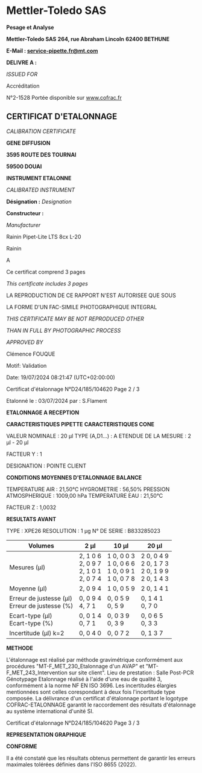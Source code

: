 # **Mettler-Toledo SAS**

**Pesage et Analyse**

**Mettler-Toledo SAS**
**264, rue Abraham Lincoln**
**62400 BETHUNE**

**E-Mail : service-pipette.fr@mt.com**


**DELIVRE A :**

_ISSUED FOR_


Accréditation

N°2-1528
Portée disponible
sur www.cofrac.fr
## **CERTIFICAT D'ETALONNAGE**

_CALIBRATION CERTIFICATE_

**GENE DIFFUSION**

**3595 ROUTE DES TOURNAI**

**59500 DOUAI**


**INSTRUMENT ETALONNE**

_CALIBRATED INSTRUMENT_


**Désignation :**
_Designation_

**Constructeur :**

_Manufacturer_


Rainin Pipet-Lite LTS 8cx L-20

Rainin



A



Ce certificat comprend 3 pages

_This certificate includes 3 pages_

LA REPRODUCTION DE CE RAPPORT N'EST AUTORISEE QUE SOUS

LA FORME D'UN FAC-SIMILE PHOTOGRAPHIQUE INTEGRAL

_THIS CERTIFICATE MAY BE NOT REPRODUCED OTHER_

_THAN IN FULL BY PHOTOGRAPHIC PROCESS_


_APPROVED BY_

Clémence FOUQUE

Motif: Validation

Date: 19/07/2024 08:21:47 (UTC+02:00:00)

Certificat d'étalonnage N°D24/185/104620  Page 2 / 3

Etalonné le : 03/07/2024 par : S.Flament

**ETALONNAGE A RECEPTION**

**CARACTERISTIQUES PIPETTE** **CARACTERISTIQUES CONE**


VALEUR NOMINALE : 20 µl
TYPE (A,D1...) : A
ETENDUE DE LA MESURE : 2 µl - 20 µl

FACTEUR Y : 1


DESIGNATION : POINTE CLIENT


**CONDITIONS MOYENNES D'ETALONNAGE** **BALANCE**


TEMPERATURE AIR : 21,50°C
HYGROMETRIE : 56,50%
PRESSION ATMOSPHERIQUE : 1009,00 hPa
TEMPERATURE EAU : 21,50°C

FACTEUR Z : 1,0032

**RESULTATS AVANT**


TYPE : XPE26
RESOLUTION : 1 µg
N° DE SERIE : B833285023










|Volumes|2 µl|10 µl|20 µl|
|---|---|---|---|
|Mesures (µl)|2, 1 0 6<br>2, 0 9 7<br>2, 1 0 1<br>2, 0 7 4|1 0, 0 0 3<br>1 0, 0 6 6<br>1 0, 0 9 1<br>1 0, 0 7 8|2 0, 0 4 9<br>2 0, 1 7 3<br>2 0, 1 9 9<br>2 0, 1 4 3|
|Moyenne (µl)|2, 0 9 4|1 0, 0 5 9|2 0, 1 4 1|
|Erreur de justesse (µl)<br>Erreur de justesse (%)|0, 0 9 4<br>4, 7 1|0, 0 5 9<br>0, 5 9|0, 1 4 1<br>0, 7 0|
|Ecart-type (µl)<br>Ecart-type (%)|0, 0 1 4<br>0, 7 1|0, 0 3 9<br>0, 3 9|0, 0 6 5<br>0, 3 3|
|Incertitude (µl) k=2|0, 0 4 0|0, 0 7 2|0, 1 3 7|


**METHODE**

L'étalonnage est réalisé par méthode gravimétrique conformément aux procédures "MT-F_MET_230_Etalonnage d'un AVAP" et
"MT-F_MET_243_Intervention sur site client".
Lieu de prestation : Salle Post-PCR Génotypage
Etalonnage réalisé à l'aide d'une eau de qualité 3, conformément à la norme NF EN ISO 3696.
Les incertitudes élargies mentionnées sont celles corespondant à deux fois l'incertitude type composée.
La délivrance d'un certificat d'étalonnage portant le logotype COFRAC-ETALONNAGE garantit le raccordement des résultats d'étalonnage au système
international d'unité SI.

Certificat d'étalonnage N°D24/185/104620  Page 3 / 3

**REPRESENTATION GRAPHIQUE**

**CONFORME**

Il a été constaté que les résultats obtenus permettent de garantir les erreurs maximales tolérées définies dans l'ISO 8655 (2022).

